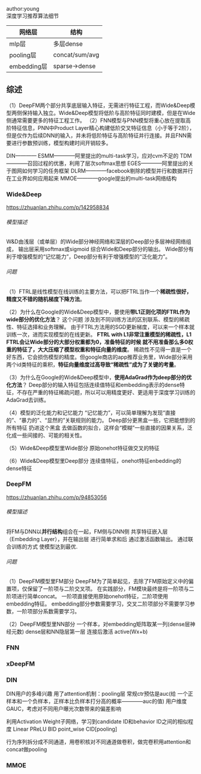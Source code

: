 
author:young<br>
深度学习推荐算法细节<br>


网络层     | 结构
-------- | -----
mlp层  | 多层dense
pooling层  | concat/sum/avg
embedding层  | sparse->dense



## 综述
（1）DeepFM两个部分共享底层输入特征，无需进行特征工程，而Wide&Deep模型两侧保持输入独立。Wide&Deep模型将低阶与高阶特征同时建模，但是在Wide侧通常需要更多的特征工程工作。
（2）FNN模型与PNN模型将重心放在提取高阶特征信息，PNN中Product Layer精心构建低阶交叉特征信息（小于等于2阶），但是仅作为后续DNN的输入，并未将低阶特征与高阶特征并行连接。并且FNN需要进行参数预训练，模型构建时间开销较多。



DIN————
ESMM————阿里提出的multi-task学习，应对cvm不足的
TDM————召回过程的优惠，利用了层次softmax思想
EGES————阿里提出的关于图网如何学习的任务框架
DLRM————facebook剔除的模型并行和数据并行在工业界如何应用起来
MMOE————google提出的multi-task网络结构






### Wide&Deep
https://zhuanlan.zhihu.com/p/142958834

###### 模型描述
W&D由浅层（或单层）的Wide部分神经网络和深层的Deep部分多层神经网络组成，
输出层采用softmax或sigmoid 综合Wide和Deep部分的输出。
Wide部分有利于增强模型的“记忆能力”，Deep部分有利于增强模型的“泛化能力”。

###### 问题
（1）FTRL是线性模型在线训练的主要方法，可以把FTRL当作一个**稀疏性很好，精度又不错的随机梯度下降方法**。

（2）为什么在Google的Wide&Deep模型中，要使用**带L1正则化项的FTRL作为wide部分的优化方法**？
这个问题 涉及到不同训练方法的区别联系、模型的稀疏性、特征选择和业务理解。
由于FTRL方法用的SGD更新梯度，可以来一个样本就训练一次，进而实现模型的在线更新。
**FTRL with L1非常注重模型的稀疏性，L1 FTRL会让Wide部分的大部分权重都为0，准备特征的时候 就不用准备那么多0权重的特征了，大大压缩了模型权重和特征向量的维度**。
稀疏性不见得一直是一个好东西，它会损伤模型的精度。但google商店的app推荐业务里，Wide部分采用两个id类特征的乘积，**特征向量维度过高导致“稀疏性”成为了关键的考量**。

（3）为什么在Google的Wide&Deep模型中，**使用AdaGrad作为deep部分的优化方法**？
Deep部分的输入特征包括连续值特征和embedding表示的dense特征，不存在严重的特征稀疏问题，所以可以用精度更好、更适用于深度学习训练的AdaGrad去训练。

（4）模型的泛化能力和记忆能力
“记忆能力”，可以简单理解为发现“直接的”、“暴力的”、“显然的”关联规则的能力。
Deep部分更黑盒一些，它把能想到的所有特征 扔进这个黑盒 去做函数的拟合，这样会“模糊”一些直接的因果关系，泛化成一些间接的、可能的相关性。

（5）Wide&Deep模型里Wide部分
原始onehot特征做交叉的特征

（6）Wide&Deep模型里Deep部分
连续值特征，onehot特征enbedding的dense特征


### DeepFM
https://zhuanlan.zhihu.com/p/94853056

###### 模型描述
将FM与DNN以**并行结构**组合在一起，FM侧与DNN侧 共享特征嵌入层（Embedding Layer），并在输出层 进行简单求和后 通过激活函数输出。
通过联合训练的方式 使模型达到最优.

###### 问题
（1）DeepFM模型里FM部分
DeepFM为了简单起见，去除了FM原始定义中的偏置项，仅保留了一阶项与二阶交叉项。
在实践部分，FM模块最终是将一阶项与二阶项进行简单concat。
一阶项直接使用原始onehot特征，二阶项使用embedding特征。
embedding部分参数需要学习，交叉二阶项部分不需要学习参数，一阶项部分系数需要学习。

（2）DeepFM模型里NN部分
一个样本，对embedding矩阵取某一列(dense层神经元数)
dense层和NN隐层第一层 连接后激活 active(Wx+b)


### FNN


### xDeepFM



### DIN

DIN用户的多峰兴趣
用了attention机制：pooling层
常规ctr预估是auc(给 一个正样本和一个负样本，正样本比负样本打分高的概率————auc的值)
用户维度GAUC，考虑对不同用户曝光次数带来的偏差影响

利用Activation Weight子网络，学习到candidate ID和behavior ID之间的相似程度
Linear
PReLU
BID point_wise CID[pooling]

行为序列拆分成不同通道，用卷积核对不同通道做卷积，做完卷积用attention和concat做pooling



### MMOE


































